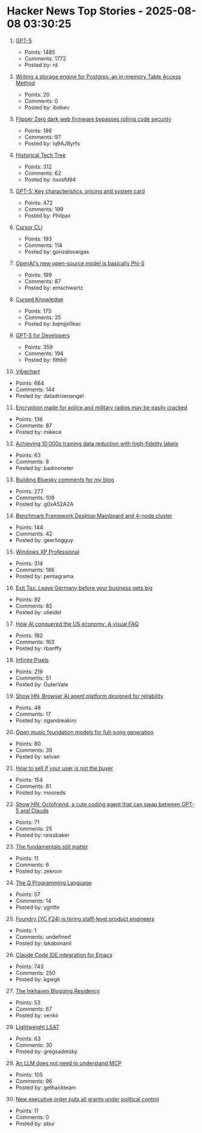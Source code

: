 # Hacker News Top Stories - 2025-08-08 03:30:25

1. [GPT-5](https://openai.com/gpt-5/)
   - Points: 1485
   - Comments: 1772
   - Posted by: rd

2. [Writing a storage engine for Postgres: an in-memory Table Access Method](https://notes.eatonphil.com/2023-11-01-postgres-table-access-methods.html)
   - Points: 20
   - Comments: 0
   - Posted by: ibobev

3. [Flipper Zero dark web firmware bypasses rolling code security](https://www.rtl-sdr.com/flipperzero-darkweb-firmware-bypasses-rolling-code-security/)
   - Points: 186
   - Comments: 97
   - Posted by: lq9AJ8yrfs

4. [Historical Tech Tree](https://www.historicaltechtree.com/)
   - Points: 312
   - Comments: 62
   - Posted by: louisfd94

5. [GPT-5: Key characteristics, pricing and system card](https://simonwillison.net/2025/Aug/7/gpt-5/)
   - Points: 472
   - Comments: 199
   - Posted by: Philpax

6. [Cursor CLI](https://cursor.com/cli)
   - Points: 193
   - Comments: 114
   - Posted by: gonzalovargas

7. [OpenAI's new open-source model is basically Phi-5](https://www.seangoedecke.com/gpt-oss-is-phi-5/)
   - Points: 199
   - Comments: 87
   - Posted by: emschwartz

8. [Cursed Knowledge](https://immich.app/cursed-knowledge/)
   - Points: 175
   - Comments: 35
   - Posted by: bqmjjx0kac

9. [GPT-5 for Developers](https://openai.com/index/introducing-gpt-5-for-developers)
   - Points: 359
   - Comments: 194
   - Posted by: 6thbit

10. [Vibechart](https://www.vibechart.net/)
   - Points: 664
   - Comments: 144
   - Posted by: datadrivenangel

11. [Encryption made for police and military radios may be easily cracked](https://www.wired.com/story/encryption-made-for-police-and-military-radios-may-be-easily-cracked-researchers-find/)
   - Points: 136
   - Comments: 87
   - Posted by: mikece

12. [Achieving 10,000x training data reduction with high-fidelity labels](https://research.google/blog/achieving-10000x-training-data-reduction-with-high-fidelity-labels/)
   - Points: 63
   - Comments: 8
   - Posted by: badmonster

13. [Building Bluesky comments for my blog](https://natalie.sh/posts/bluesky-comments/)
   - Points: 277
   - Comments: 109
   - Posted by: g0xA52A2A

14. [Benchmark Framework Desktop Mainboard and 4-node cluster](https://github.com/geerlingguy/ollama-benchmark/issues/21)
   - Points: 144
   - Comments: 42
   - Posted by: geerlingguy

15. [Windows XP Professional](https://win32.run/)
   - Points: 314
   - Comments: 186
   - Posted by: pentagrama

16. [Exit Tax: Leave Germany before your business gets big](https://eidel.io/exit-tax-leave-germany-before-your-business-gets-big/)
   - Points: 92
   - Comments: 82
   - Posted by: olieidel

17. [How AI conquered the US economy: A visual FAQ](https://www.derekthompson.org/p/how-ai-conquered-the-us-economy-a)
   - Points: 182
   - Comments: 163
   - Posted by: rbanffy

18. [Infinite Pixels](https://meyerweb.com/eric/thoughts/2025/08/07/infinite-pixels/)
   - Points: 219
   - Comments: 51
   - Posted by: OuterVale

19. [Show HN: Browser AI agent platform designed for reliability](https://github.com/nottelabs/notte)
   - Points: 48
   - Comments: 17
   - Posted by: ogandreakiro

20. [Open music foundation models for full-song generation](https://map-yue.github.io/)
   - Points: 80
   - Comments: 39
   - Posted by: selvan

21. [How to sell if your user is not the buyer](https://writings.founderlabs.io/p/how-to-sell-if-your-user-is-not-the)
   - Points: 154
   - Comments: 81
   - Posted by: mooreds

22. [Show HN: Octofriend, a cute coding agent that can swap between GPT-5 and Claude](https://github.com/synthetic-lab/octofriend)
   - Points: 71
   - Comments: 25
   - Posted by: reissbaker

23. [The fundamentals still matter](https://jordangoodman.bearblog.dev/fundamentals-still-matter/)
   - Points: 11
   - Comments: 6
   - Posted by: zekrom

24. [The Q Programming Language](https://git.urbach.dev/cli/q)
   - Points: 57
   - Comments: 14
   - Posted by: ygritte

25. [Foundry (YC F24) is hiring staff-level product engineers](https://www.ycombinator.com/companies/foundry/jobs/jwdYx6v-founding-product-engineer)
   - Points: 1
   - Comments: undefined
   - Posted by: lakabimanil

26. [Claude Code IDE integration for Emacs](https://github.com/manzaltu/claude-code-ide.el)
   - Points: 743
   - Comments: 250
   - Posted by: kgwgk

27. [The Inkhaven Blogging Residency](https://www.inkhaven.blog/)
   - Points: 53
   - Comments: 67
   - Posted by: venkii

28. [Lightweight LSAT](https://lightweightlsat.com/)
   - Points: 63
   - Comments: 30
   - Posted by: gregsadetsky

29. [An LLM does not need to understand MCP](https://hackteam.io/blog/your-llm-does-not-care-about-mcp/)
   - Points: 105
   - Comments: 96
   - Posted by: gethackteam

30. [New executive order puts all grants under political control](https://arstechnica.com/science/2025/08/new-executive-order-puts-all-grants-under-political-control/)
   - Points: 11
   - Comments: 0
   - Posted by: pbui

